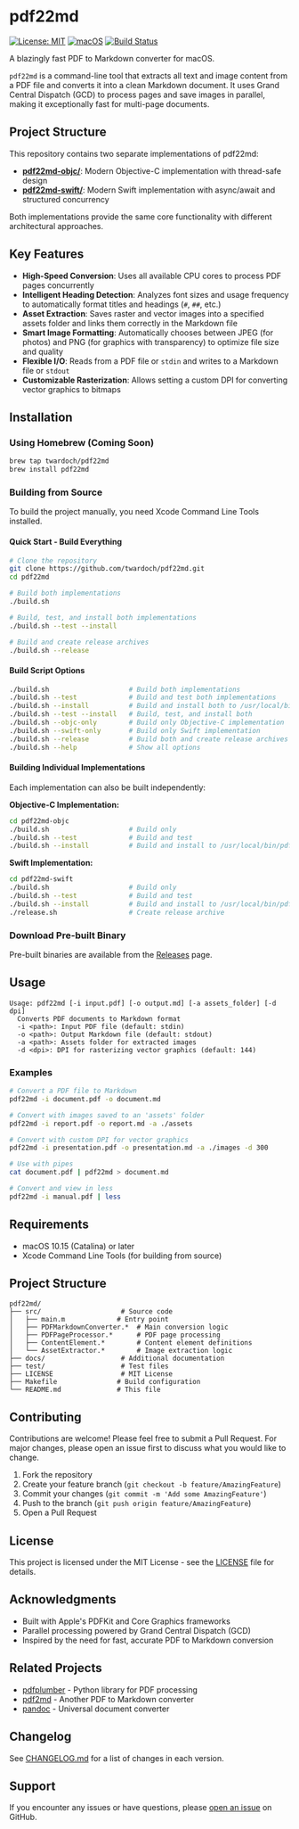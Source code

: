 # pdf22md

[![License: MIT](https://img.shields.io/badge/License-MIT-yellow.svg)](https://opensource.org/licenses/MIT)
[![macOS](https://img.shields.io/badge/macOS-10.15+-blue.svg)](https://www.apple.com/macos/)
[![Build Status](https://github.com/twardoch/pdf22md/workflows/Build%20and%20Release/badge.svg)](https://github.com/twardoch/pdf22md/actions)

A blazingly fast PDF to Markdown converter for macOS.

`pdf22md` is a command-line tool that extracts all text and image content from a PDF file and converts it into a clean Markdown document. It uses Grand Central Dispatch (GCD) to process pages and save images in parallel, making it exceptionally fast for multi-page documents.

## Project Structure

This repository contains two separate implementations of pdf22md:

- **[pdf22md-objc/](./pdf22md-objc/)**: Modern Objective-C implementation with thread-safe design
- **[pdf22md-swift/](./pdf22md-swift/)**: Modern Swift implementation with async/await and structured concurrency

Both implementations provide the same core functionality with different architectural approaches.

## Key Features

- **High-Speed Conversion**: Uses all available CPU cores to process PDF pages concurrently
- **Intelligent Heading Detection**: Analyzes font sizes and usage frequency to automatically format titles and headings (`#`, `##`, etc.)
- **Asset Extraction**: Saves raster and vector images into a specified assets folder and links them correctly in the Markdown file
- **Smart Image Formatting**: Automatically chooses between JPEG (for photos) and PNG (for graphics with transparency) to optimize file size and quality
- **Flexible I/O**: Reads from a PDF file or `stdin` and writes to a Markdown file or `stdout`
- **Customizable Rasterization**: Allows setting a custom DPI for converting vector graphics to bitmaps

## Installation

### Using Homebrew (Coming Soon)

```bash
brew tap twardoch/pdf22md
brew install pdf22md
```

### Building from Source

To build the project manually, you need Xcode Command Line Tools installed.

#### Quick Start - Build Everything
```bash
# Clone the repository
git clone https://github.com/twardoch/pdf22md.git
cd pdf22md

# Build both implementations
./build.sh

# Build, test, and install both implementations
./build.sh --test --install

# Build and create release archives
./build.sh --release
```

#### Build Script Options
```bash
./build.sh                    # Build both implementations
./build.sh --test             # Build and test both implementations  
./build.sh --install          # Build and install both to /usr/local/bin
./build.sh --test --install   # Build, test, and install both
./build.sh --objc-only        # Build only Objective-C implementation
./build.sh --swift-only       # Build only Swift implementation
./build.sh --release          # Build both and create release archives
./build.sh --help             # Show all options
```

#### Building Individual Implementations

Each implementation can also be built independently:

**Objective-C Implementation:**
```bash
cd pdf22md-objc
./build.sh                    # Build only
./build.sh --test             # Build and test
./build.sh --install          # Build and install to /usr/local/bin/pdf22md
```

**Swift Implementation:**
```bash
cd pdf22md-swift
./build.sh                    # Build only
./build.sh --test             # Build and test
./build.sh --install          # Build and install to /usr/local/bin/pdf22md-swift
./release.sh                  # Create release archive
```

### Download Pre-built Binary

Pre-built binaries are available from the [Releases](https://github.com/twardoch/pdf22md/releases) page.

## Usage

```
Usage: pdf22md [-i input.pdf] [-o output.md] [-a assets_folder] [-d dpi]
  Converts PDF documents to Markdown format
  -i <path>: Input PDF file (default: stdin)
  -o <path>: Output Markdown file (default: stdout)
  -a <path>: Assets folder for extracted images
  -d <dpi>: DPI for rasterizing vector graphics (default: 144)
```

### Examples

```bash
# Convert a PDF file to Markdown
pdf22md -i document.pdf -o document.md

# Convert with images saved to an 'assets' folder
pdf22md -i report.pdf -o report.md -a ./assets

# Convert with custom DPI for vector graphics
pdf22md -i presentation.pdf -o presentation.md -a ./images -d 300

# Use with pipes
cat document.pdf | pdf22md > document.md

# Convert and view in less
pdf22md -i manual.pdf | less
```

## Requirements

- macOS 10.15 (Catalina) or later
- Xcode Command Line Tools (for building from source)

## Project Structure

```
pdf22md/
├── src/                    # Source code
│   ├── main.m             # Entry point
│   ├── PDFMarkdownConverter.*  # Main conversion logic
│   ├── PDFPageProcessor.*      # PDF page processing
│   ├── ContentElement.*        # Content element definitions
│   └── AssetExtractor.*        # Image extraction logic
├── docs/                   # Additional documentation
├── test/                   # Test files
├── LICENSE                 # MIT License
├── Makefile               # Build configuration
└── README.md              # This file
```

## Contributing

Contributions are welcome! Please feel free to submit a Pull Request. For major changes, please open an issue first to discuss what you would like to change.

1. Fork the repository
2. Create your feature branch (`git checkout -b feature/AmazingFeature`)
3. Commit your changes (`git commit -m 'Add some AmazingFeature'`)
4. Push to the branch (`git push origin feature/AmazingFeature`)
5. Open a Pull Request

## License

This project is licensed under the MIT License - see the [LICENSE](LICENSE) file for details.

## Acknowledgments

- Built with Apple's PDFKit and Core Graphics frameworks
- Parallel processing powered by Grand Central Dispatch (GCD)
- Inspired by the need for fast, accurate PDF to Markdown conversion

## Related Projects

- [pdfplumber](https://github.com/jsvine/pdfplumber) - Python library for PDF processing
- [pdf2md](https://github.com/axllent/pdf2md) - Another PDF to Markdown converter
- [pandoc](https://pandoc.org/) - Universal document converter

## Changelog

See [CHANGELOG.md](CHANGELOG.md) for a list of changes in each version.

## Support

If you encounter any issues or have questions, please [open an issue](https://github.com/twardoch/pdf22md/issues/new/choose) on GitHub.